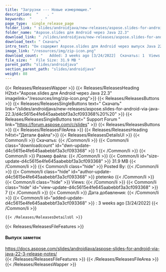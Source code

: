 ```yaml
---
title: "Загрузки --- Новые измеряющие." 
description:  "    . " 
keywords:  "    . " 
page_type:  single_release_page
folder_link: " slides/androidjava/new-releases/aspose.slides-for-android-via-java-22.3/"
folder_name: "Aspose.slides для Android через Java 22.3"
download_link: " /slides/androidjava/new-releases/aspose.slides-for-android-via-java-22.3/d4c5615e4fe645aabebbf3a3cf093368"
download_text: " Скачать"
intro_text: "Он содержит Aspose.slides для Android через выпуск Java 22.3."
image_link: "/resources/img/zip-icon.png"
download_count: "   Added: 3 weeks ago [3/24/2022]  Скачатьs: 1  Views: 6"
file_size: "  File Size: 31.9 MB "
parent_path: "slides/androidjava"
section_parent_path: "slides/androidjava"
weight: 88
---
```


{{< Releases/ReleasesWapper >}}
  {{< Releases/ReleasesHeading H2txt="Aspose.slides для Android через Java 22.3" imagelink="/resources/img/zip-icon.png">}}
  {{< Releases/ReleasesButtons >}}
    {{< Releases/ReleasesSingleButtons text=" Скачать" link="/slides/androidjava/new-releases/aspose.slides-for-android-via-java-22.3/d4c5615e4fe645aabebbf3a3cf093368%20%20" >}}
    {{< Releases/ReleasesSingleButtons text=" Support Forum " link="https://forum.aspose.com/c/slides" >}}
  {{< Releases/ReleasesButtons >}}
  {{< Releases/ReleasesFileArea >}}
    {{< Releases/ReleasesHeading h4txt="Детали файла">}}
    {{< Releases/ReleasesDetailsUl >}}
            {{< Common/li  >}} Скачатьs: {{< /Common/li >}} 
      {{< Common/li class="downloadcount" id="dwn-update-d4c5615e4fe645aabebbf3a3cf093368" >}} 1 {{< /Common/li >}} 
      {{< Common/li  >}} Размер файла: {{< /Common/li >}} 
      {{< Common/li id="size-update-d4c5615e4fe645aabebbf3a3cf093368" >}} 31.9 MB {{< /Common/li >}} 
      {{< Common/li  class="hide" >}} Posted By: {{< /Common/li >}} 
      {{< Common/li class="hide" id="author-update-d4c5615e4fe645aabebbf3a3cf093368" >}} ptetenko {{< /Common/li >}} 
      {{< Common/li class="hide"  >}} Views: {{< /Common/li >}} 
      {{< Common/li class="hide" id="view-update-d4c5615e4fe645aabebbf3a3cf093368" >}} 7 {{< /Common/li >}} 
      {{< Common/li  >}} Дата добавления: {{< /Common/li >}} 
      {{< Common/li id="added-update-d4c5615e4fe645aabebbf3a3cf093368" >}} : 3 weeks ago [3/24/2022] {{< /Common/li >}} 

    {{< /Releases/ReleasesDetailsUl >}}

  {{< Releases/ReleasesFileFeatures >}}
      <h4>Выпуск заметок</h4><div><a href="https://docs.aspose.com/slides/androidjava/aspose-slides-for-android-via-java-22-3-release-notes/">https://docs.aspose.com/slides/androidjava/aspose-slides-for-android-via-java-22-3-release-notes/</a></div>
  {{< /Releases/ReleasesFileFeatures >}}
 {{< /Releases/ReleasesFileArea >}}
{{< /Releases/ReleasesWapper >}}


